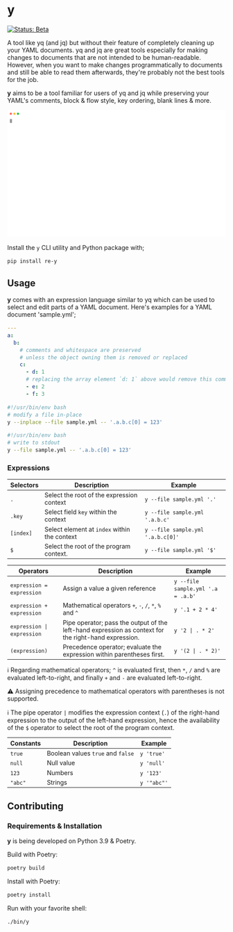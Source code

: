 # y

[![Status: Beta](https://img.shields.io/badge/status-beta-orange)](https://release-engineers.com/open-source-badges/)

A tool like yq (and jq) but without their feature of completely cleaning up your YAML documents. yq and jq are great tools especially for making
changes to documents that are not intended to be human-readable. However, when you want to make changes programmatically to documents and still be
able to read them afterwards, they're probably not the best tools for the job.

**y** aims to be a tool familiar for users of yq and jq while preserving your YAML's comments, block & flow style, key ordering, blank lines & more.

<img src="./docs/cinema.svg">

Install the `y` CLI utility and Python package with;

```bash
pip install re-y
```

## Usage

**y** comes with an expression language similar to yq which can be used to select and edit parts of a YAML document. Here's examples for a
YAML document 'sample.yml';

```yaml
---
a:
  b:
    # comments and whitespace are preserved
    # unless the object owning them is removed or replaced
    c:
      - d: 1
      # replacing the array element `d: 1` above would remove this comment (and any potential whitespace around it)
      - e: 2
      - f: 3
```

```bash
#!/usr/bin/env bash
# modify a file in-place
y --inplace --file sample.yml -- '.a.b.c[0] = 123'
```

```bash
#!/usr/bin/env bash
# write to stdout
y --file sample.yml -- '.a.b.c[0] = 123'
```

### Expressions

| Selectors | Description                                  | Example                           |
|-----------|----------------------------------------------|-----------------------------------|
| `.`       | Select the root of the expression context    | `y --file sample.yml '.'`         |
| `.key`    | Select field `key` within the context        | `y --file sample.yml '.a.b.c'`    |
| `[index]` | Select element at `index` within the context | `y --file sample.yml '.a.b.c[0]'` |
| `$`       | Select the root of the program context.      | `y --file sample.yml '$'`         |

| Operators                                 | Description                                                                                          | Example                           |
|-------------------------------------------|------------------------------------------------------------------------------------------------------|-----------------------------------|
| `expression = expression`                 | Assign a value a given reference                                                                     | `y --file sample.yml '.a = .a.b'` |
| `expression + expression`                 | Mathematical operators `+`, `-`, `/`, `*`, `%` and `^`                                               | `y '.1 + 2 * 4'`                  |
| <code>expression &#124; expression</code> | Pipe operator; pass the output of the left-hand expression as context for the right-hand expression. | <code>y '2 &#124; . * 2'</code>   |
| `(expression)`                            | Precedence operator; evaluate the expression within parentheses first.                               | <code>y '(2 &#124; . * 2)'</code> |

:information_source: Regarding mathematical operators; `^` is evaluated first, then `*`, `/` and `%` are evaluated left-to-right, and finally `+`
and `-` are evaluated left-to-right.

:warning: Assigning precedence to mathematical operators with parentheses is not supported.

:information_source: The pipe operator `|` modifies the expression context (`.`) of the right-hand expression to the output of the left-hand
expression, hence the availability of the `$` operator to select the root of the program context.

| Constants | Description                       | Example     |
|-----------|-----------------------------------|-------------|
| `true`    | Boolean values `true` and `false` | `y 'true'`  |
| `null`    | Null value                        | `y 'null'`  |
| `123`     | Numbers                           | `y '123'`   |
| `"abc"`   | Strings                           | `y '"abc"'` |

## Contributing

### Requirements & Installation

**y** is being developed on Python 3.9 & Poetry.

Build with Poetry:

```bash
poetry build
```

Install with Poetry:

```bash
poetry install
```

Run with your favorite shell:

```bash
./bin/y
```
